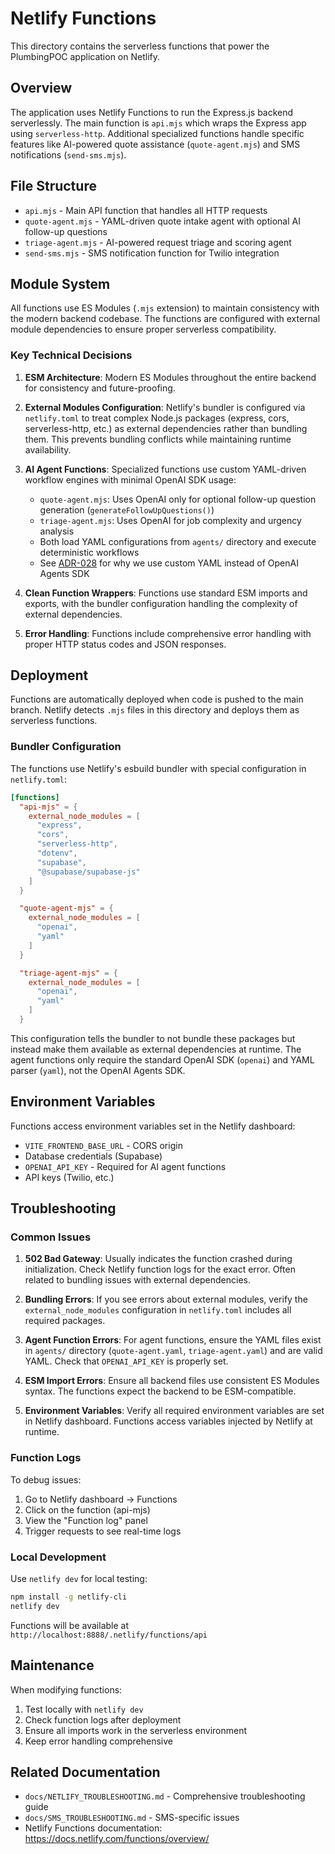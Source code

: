 # Netlify Functions

This directory contains the serverless functions that power the PlumbingPOC application on Netlify.

## Overview

The application uses Netlify Functions to run the Express.js backend serverlessly. The main function is `api.mjs` which wraps the Express app using `serverless-http`. Additional specialized functions handle specific features like AI-powered quote assistance (`quote-agent.mjs`) and SMS notifications (`send-sms.mjs`).

## File Structure

- `api.mjs` - Main API function that handles all HTTP requests
- `quote-agent.mjs` - YAML-driven quote intake agent with optional AI follow-up questions
- `triage-agent.mjs` - AI-powered request triage and scoring agent
- `send-sms.mjs` - SMS notification function for Twilio integration

## Module System

All functions use ES Modules (`.mjs` extension) to maintain consistency with the modern backend codebase. The functions are configured with external module dependencies to ensure proper serverless compatibility.

### Key Technical Decisions

1. **ESM Architecture**: Modern ES Modules throughout the entire backend for consistency and future-proofing.

2. **External Modules Configuration**: Netlify's bundler is configured via `netlify.toml` to treat complex Node.js packages (express, cors, serverless-http, etc.) as external dependencies rather than bundling them. This prevents bundling conflicts while maintaining runtime availability.

3. **AI Agent Functions**: Specialized functions use custom YAML-driven workflow engines with minimal OpenAI SDK usage:
   - `quote-agent.mjs`: Uses OpenAI only for optional follow-up question generation (`generateFollowUpQuestions()`)
   - `triage-agent.mjs`: Uses OpenAI for job complexity and urgency analysis
   - Both load YAML configurations from `agents/` directory and execute deterministic workflows
   - See [ADR-028](../../../../adrs/028-choice-of-custom-yaml-over-openai-agents-sdk.md) for why we use custom YAML instead of OpenAI Agents SDK

4. **Clean Function Wrappers**: Functions use standard ESM imports and exports, with the bundler configuration handling the complexity of external dependencies.

5. **Error Handling**: Functions include comprehensive error handling with proper HTTP status codes and JSON responses.

## Deployment

Functions are automatically deployed when code is pushed to the main branch. Netlify detects `.mjs` files in this directory and deploys them as serverless functions.

### Bundler Configuration

The functions use Netlify's esbuild bundler with special configuration in `netlify.toml`:

```toml
[functions]
  "api-mjs" = {
    external_node_modules = [
      "express",
      "cors",
      "serverless-http",
      "dotenv",
      "supabase",
      "@supabase/supabase-js"
    ]
  }

  "quote-agent-mjs" = {
    external_node_modules = [
      "openai",
      "yaml"
    ]
  }

  "triage-agent-mjs" = {
    external_node_modules = [
      "openai",
      "yaml"
    ]
  }
```

This configuration tells the bundler to not bundle these packages but instead make them available as external dependencies at runtime. The agent functions only require the standard OpenAI SDK (`openai`) and YAML parser (`yaml`), not the OpenAI Agents SDK.

## Environment Variables

Functions access environment variables set in the Netlify dashboard:
- `VITE_FRONTEND_BASE_URL` - CORS origin
- Database credentials (Supabase)
- `OPENAI_API_KEY` - Required for AI agent functions
- API keys (Twilio, etc.)

## Troubleshooting

### Common Issues

1. **502 Bad Gateway**: Usually indicates the function crashed during initialization. Check Netlify function logs for the exact error. Often related to bundling issues with external dependencies.

2. **Bundling Errors**: If you see errors about external modules, verify the `external_node_modules` configuration in `netlify.toml` includes all required packages.

3. **Agent Function Errors**: For agent functions, ensure the YAML files exist in `agents/` directory (`quote-agent.yaml`, `triage-agent.yaml`) and are valid YAML. Check that `OPENAI_API_KEY` is properly set.

4. **ESM Import Errors**: Ensure all backend files use consistent ES Modules syntax. The functions expect the backend to be ESM-compatible.

5. **Environment Variables**: Verify all required environment variables are set in Netlify dashboard. Functions access variables injected by Netlify at runtime.

### Function Logs

To debug issues:
1. Go to Netlify dashboard → Functions
2. Click on the function (api-mjs)
3. View the "Function log" panel
4. Trigger requests to see real-time logs

### Local Development

Use `netlify dev` for local testing:
```bash
npm install -g netlify-cli
netlify dev
```

Functions will be available at `http://localhost:8888/.netlify/functions/api`

## Maintenance

When modifying functions:
1. Test locally with `netlify dev`
2. Check function logs after deployment
3. Ensure all imports work in the serverless environment
4. Keep error handling comprehensive

## Related Documentation

- `docs/NETLIFY_TROUBLESHOOTING.md` - Comprehensive troubleshooting guide
- `docs/SMS_TROUBLESHOOTING.md` - SMS-specific issues
- Netlify Functions documentation: https://docs.netlify.com/functions/overview/
